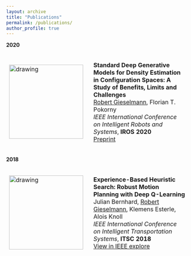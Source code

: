 ```yaml
---
layout: archive
title: "Publications"
permalink: /publications/
author_profile: true
---
```


<b>2020</b>

<table style="width:100%;border:none;border-spacing:0px;border-collapse:separate;margin-right:auto;margin-left:auto">
<tr style="padding:0px">
<td style="border:none;bpadding:20px;width:25%;vertical-align:middle">
<img src="{{ site.baseurl }}/images/iros2020.png" alt="drawing" width="200" style="float: left"/>
</td>
<td style="border:none;padding:20px;width:75%;vertical-align:middle">
<b>Standard Deep Generative Models for Density Estimation in Configuration Spaces: A Study of Benefits, Limits and Challenges</b><br>
<u>Robert Gieselmann</u>, Florian T. Pokorny<br>
<i>IEEE International Conference on Intelligent Robots and Systems</i>, <b>IROS 2020</b><br>
<a href="http://www.csc.kth.se/~fpokorny/static/publications/gieselmann2020a.pdf">Preprint</a>
</td>
</tr>
</table>

<b>2018</b>

<table style="width:100%;border:none;border-spacing:0px;border-collapse:separate;margin-right:auto;margin-left:auto">
<tr style="padding:0px">
<td style="border:none;bpadding:20px;width:25%;vertical-align:middle">
<img src="{{ site.baseurl }}/images/itsc2018.png" alt="drawing" width="200" style="float: left"/>
</td>
<td style="border:none;padding:20px;width:75%;vertical-align:middle">
<b>Experience-Based Heuristic Search: Robust Motion Planning with Deep Q-Learning</b><br>
Julian Bernhard, <u>Robert Gieselmann</u>, Klemens Esterle, Alois Knoll<br>
<i>IEEE International Conference on Intelligent Transportation Systems</i>, <b>ITSC 2018</b><br>
<a href="https://ieeexplore.ieee.org/document/8569436">View in IEEE explore</a>
</td>
</tr>
</table>
